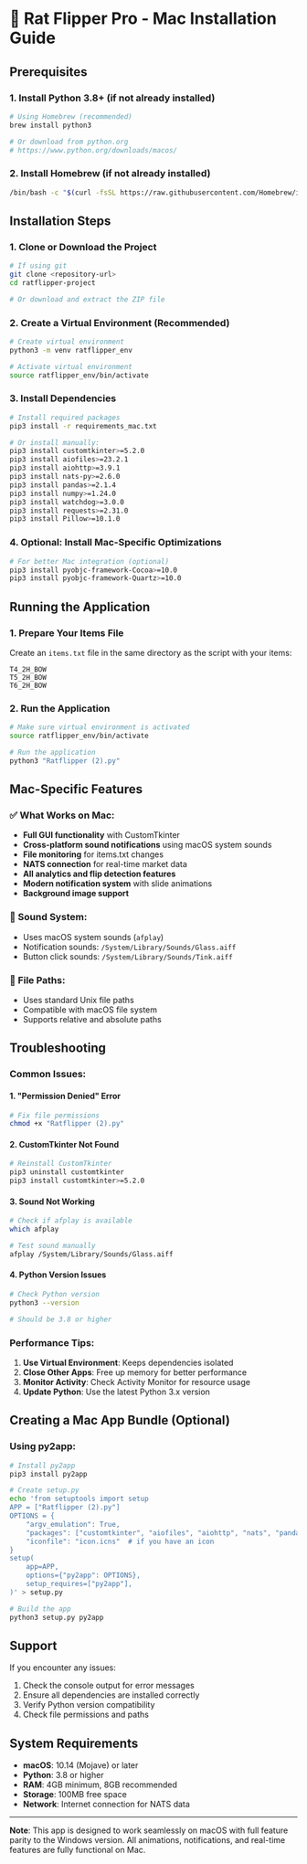 # 🍎 Rat Flipper Pro - Mac Installation Guide

## Prerequisites

### 1. Install Python 3.8+ (if not already installed)
```bash
# Using Homebrew (recommended)
brew install python3

# Or download from python.org
# https://www.python.org/downloads/macos/
```

### 2. Install Homebrew (if not already installed)
```bash
/bin/bash -c "$(curl -fsSL https://raw.githubusercontent.com/Homebrew/install/HEAD/install.sh)"
```

## Installation Steps

### 1. Clone or Download the Project
```bash
# If using git
git clone <repository-url>
cd ratflipper-project

# Or download and extract the ZIP file
```

### 2. Create a Virtual Environment (Recommended)
```bash
# Create virtual environment
python3 -m venv ratflipper_env

# Activate virtual environment
source ratflipper_env/bin/activate
```

### 3. Install Dependencies
```bash
# Install required packages
pip3 install -r requirements_mac.txt

# Or install manually:
pip3 install customtkinter>=5.2.0
pip3 install aiofiles>=23.2.1
pip3 install aiohttp>=3.9.1
pip3 install nats-py>=2.6.0
pip3 install pandas>=2.1.4
pip3 install numpy>=1.24.0
pip3 install watchdog>=3.0.0
pip3 install requests>=2.31.0
pip3 install Pillow>=10.1.0
```

### 4. Optional: Install Mac-Specific Optimizations
```bash
# For better Mac integration (optional)
pip3 install pyobjc-framework-Cocoa>=10.0
pip3 install pyobjc-framework-Quartz>=10.0
```

## Running the Application

### 1. Prepare Your Items File
Create an `items.txt` file in the same directory as the script with your items:
```
T4_2H_BOW
T5_2H_BOW
T6_2H_BOW
```

### 2. Run the Application
```bash
# Make sure virtual environment is activated
source ratflipper_env/bin/activate

# Run the application
python3 "Ratflipper (2).py"
```

## Mac-Specific Features

### ✅ What Works on Mac:
- **Full GUI functionality** with CustomTkinter
- **Cross-platform sound notifications** using macOS system sounds
- **File monitoring** for items.txt changes
- **NATS connection** for real-time market data
- **All analytics and flip detection features**
- **Modern notification system** with slide animations
- **Background image support**

### 🎵 Sound System:
- Uses macOS system sounds (`afplay`)
- Notification sounds: `/System/Library/Sounds/Glass.aiff`
- Button click sounds: `/System/Library/Sounds/Tink.aiff`

### 📁 File Paths:
- Uses standard Unix file paths
- Compatible with macOS file system
- Supports relative and absolute paths

## Troubleshooting

### Common Issues:

#### 1. "Permission Denied" Error
```bash
# Fix file permissions
chmod +x "Ratflipper (2).py"
```

#### 2. CustomTkinter Not Found
```bash
# Reinstall CustomTkinter
pip3 uninstall customtkinter
pip3 install customtkinter>=5.2.0
```

#### 3. Sound Not Working
```bash
# Check if afplay is available
which afplay

# Test sound manually
afplay /System/Library/Sounds/Glass.aiff
```

#### 4. Python Version Issues
```bash
# Check Python version
python3 --version

# Should be 3.8 or higher
```

### Performance Tips:

1. **Use Virtual Environment**: Keeps dependencies isolated
2. **Close Other Apps**: Free up memory for better performance
3. **Monitor Activity**: Check Activity Monitor for resource usage
4. **Update Python**: Use the latest Python 3.x version

## Creating a Mac App Bundle (Optional)

### Using py2app:
```bash
# Install py2app
pip3 install py2app

# Create setup.py
echo 'from setuptools import setup
APP = ["Ratflipper (2).py"]
OPTIONS = {
    "argv_emulation": True,
    "packages": ["customtkinter", "aiofiles", "aiohttp", "nats", "pandas", "watchdog", "requests", "PIL"],
    "iconfile": "icon.icns"  # if you have an icon
}
setup(
    app=APP,
    options={"py2app": OPTIONS},
    setup_requires=["py2app"],
)' > setup.py

# Build the app
python3 setup.py py2app
```

## Support

If you encounter any issues:
1. Check the console output for error messages
2. Ensure all dependencies are installed correctly
3. Verify Python version compatibility
4. Check file permissions and paths

## System Requirements

- **macOS**: 10.14 (Mojave) or later
- **Python**: 3.8 or higher
- **RAM**: 4GB minimum, 8GB recommended
- **Storage**: 100MB free space
- **Network**: Internet connection for NATS data

---

**Note**: This app is designed to work seamlessly on macOS with full feature parity to the Windows version. All animations, notifications, and real-time features are fully functional on Mac.
